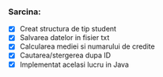 ### Sarcina:
 - [x] Creat structura de tip student
 - [x] Salvarea datelor in fisier txt
 - [x] Calcularea mediei si numarului de credite
 - [x] Cautarea/stergerea dupa ID
 - [x] Implementat acelasi lucru in Java
